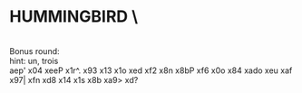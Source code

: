 # HUMMINGBIRD \
\
Bonus round: \
hint: un, trois \
aep' x04 xeeP x1r^. x93 x13 x1o xed xf2 x8n x8bP xf6 x0o x84 xado xeu xaf x97| xfn xd8 x14 x1s x8b xa9> xd?

